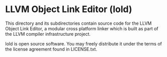 
LLVM Object Link Editor (lold)
==============================

This directory and its subdirectories contain source code for the LLVM Object
Link Editor, a modular cross platform linker which is built as part of the LLVM
compiler infrastructure project.

lold is open source software. You may freely distribute it under the terms of
the license agreement found in LICENSE.txt.
